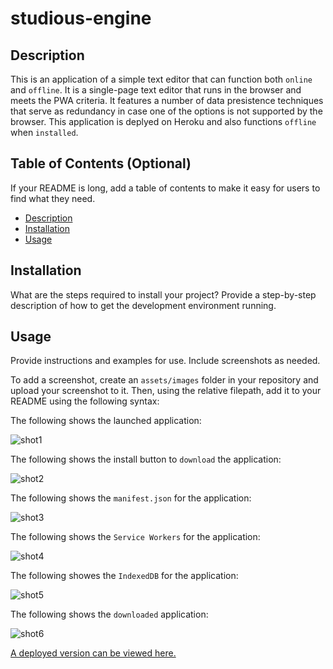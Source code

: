 # studious-engine


## Description

This is an application of a simple text editor that can function both `online` and `offline`. It is a single-page text editor that runs in the browser and meets the PWA criteria. It features a number of data presistence techniques that serve as redundancy in case one of the options is not supported by the browser. This application is deplyed on Heroku and also functions `offline` when `installed`.  

## Table of Contents (Optional)

If your README is long, add a table of contents to make it easy for users to find what they need.

- [Description](#description)
- [Installation](#installation)
- [Usage](#usage)

## Installation

What are the steps required to install your project? Provide a step-by-step description of how to get the development environment running.

## Usage

Provide instructions and examples for use. Include screenshots as needed.

To add a screenshot, create an `assets/images` folder in your repository and upload your screenshot to it. Then, using the relative filepath, add it to your README using the following syntax:

The following shows the launched application:

![shot1](https://user-images.githubusercontent.com/115522524/213817290-4a4a1e82-aa1f-40ae-ad81-5c20cfd07b64.png)

The following shows the install button to `download` the application:

![shot2](https://user-images.githubusercontent.com/115522524/213817306-f5091e2f-5ef4-40a4-b1fc-c333105fe6bc.png)

The following shows the `manifest.json` for the application:

![shot3](https://user-images.githubusercontent.com/115522524/213817313-70e6dfc5-5c2c-4b0d-813d-18690a636d1b.png)

The following shows the `Service Workers` for the application:

![shot4](https://user-images.githubusercontent.com/115522524/213817327-061d7685-0c73-4f57-a7a2-0412538326f3.png)

The following showes the `IndexedDB` for the application:

![shot5](https://user-images.githubusercontent.com/115522524/213817336-e92524d4-8bd1-43c2-9d81-0433c5cc93d9.png)

The following shows the `downloaded` application:

![shot6](https://user-images.githubusercontent.com/115522524/213817341-84800e37-e091-4aea-8fea-1c10687ccfba.png)

[A deployed version can be viewed here.](https://thawing-basin-03739.herokuapp.com/)



